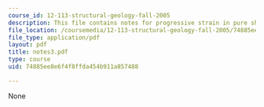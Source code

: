 ```yaml
---
course_id: 12-113-structural-geology-fall-2005
description: This file contains notes for progressive strain in pure shear.
file_location: /coursemedia/12-113-structural-geology-fall-2005/74885ee8e6f4f8ffda454b911a857488_notes3.pdf
file_type: application/pdf
layout: pdf
title: notes3.pdf
type: course
uid: 74885ee8e6f4f8ffda454b911a857488

---
```

None